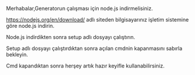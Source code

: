 Merhabalar,Generatorun çalışması için node.js indirmelisiniz.

https://nodejs.org/en/download/ adlı siteden bilgisayarınız işletim sistemine göre node.js indirin.

Node.js indirdikten sonra setup adlı dosyayı çalıştırın.

Setup adlı dosyayı çalıştırdıktan sonra açılan cmdnin kapanmasını sabırla bekleyin.

Cmd kapandıktan sonra herşey artık hazır keyifle kullanabilirsiniz.
